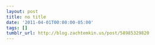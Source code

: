 ```yaml
---
layout: post
title: no title
date: '2011-04-01T00:00:00-05:00'
tags: []
tumblr_url: http://blog.zachtemkin.us/post/58985329820
---
```

